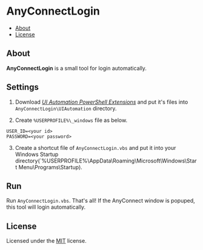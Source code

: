 # AnyConnectLogin

- [About](#about)
- [License](#license)

## About

**AnyConnectLogin** is a small tool for login automatically.


## Settings

1. Download *[UI Automation PowerShell Extensions](https://uiautomation.codeplex.com/)* and put it's files into `AnyConnectLogin\UIAutomation` directory.

2. Create `%USERPROFILE%\_windows` file as below.
 ```
USER_ID=<your id>
PASSWORD=<your password>
 ```

3. Create a shortcut file of `AnyConnectLogin.vbs` and put it into your Windows Startup directory(`%USERPROFILE%\AppData\Roaming\Microsoft\Windows\Start Menu\Programs\Startup).


## Run

Run `AnyConnectLogin.vbs`. That's all! If the AnyConnect window is popuped, this tool will login automatically.


## License

Licensed under the [MIT](/LICENSE.txt) license.
